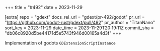 +++
title = "#492"
date = 2023-11-29

[extra]
repo = "gdext"
docs_rel_url = "gdext/pr-492/godot"
pr_url = "https://github.com/godot-rust/gdext/pull/492"
pr_author = "TitanNano"
sort_key = 2023-11-29
date_time = 2023-11-29T20:19:11Z
commit_sha = "db06c8920d5be44171d5e5743f946d00165a4d3f"
+++

Implementation of godots `GDExtensionScriptInstance`
